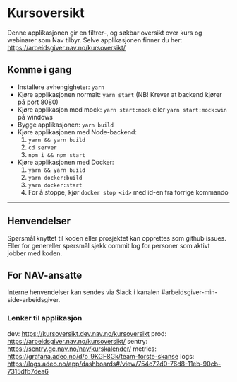 # Kursoversikt
Denne applikasjonen gir en filtrer-, og søkbar oversikt over kurs og webinarer som Nav tilbyr. Selve applikasjonen finner du her: https://arbeidsgiver.nav.no/kursoversikt/

## Komme i gang

- Installere avhengigheter: `yarn`
- Kjøre applikasjonen normalt: `yarn start` (NB! Krever at backend kjører på port 8080)
- Kjøre applikasjon med mock: `yarn start:mock` eller `yarn start:mock:win` på windows
- Bygge applikasjonen: `yarn build`
- Kjøre applikasjonen med Node-backend:
    1. `yarn && yarn build`
    2. `cd server`
    3. `npm i && npm start`
- Kjøre applikasjonen med Docker:
    1. `yarn && yarn build`
    2. `yarn docker:build`
    3. `yarn docker:start`
    4. For å stoppe, kjør `docker stop <id>` med id-en fra forrige kommando

---

## Henvendelser
Spørsmål knyttet til koden eller prosjektet kan opprettes som github issues.
Eller for genereller spørsmål sjekk commit log for personer som aktivt jobber med koden.

## For NAV-ansatte

Interne henvendelser kan sendes via Slack i kanalen #arbeidsgiver-min-side-arbeidsgiver.

### Lenker til applikasjon

dev: https://kursoversikt.dev.nav.no/kursoversikt
prod: https://arbeidsgiver.nav.no/kursoversikt/
sentry: https://sentry.gc.nav.no/nav/kurskalender/
metrics: https://grafana.adeo.no/d/o_9KGF8Gk/team-forste-skanse
logs: https://logs.adeo.no/app/dashboards#/view/754c72d0-76d8-11eb-90cb-7315dfb7dea6